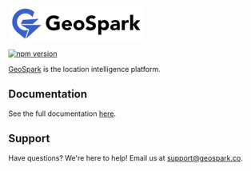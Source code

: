 ![GeoSpark](https://raw.githubusercontent.com/geosparklabs/react-native-geospark/master/logo.png?v=3)

[![npm version](https://badge.fury.io/js/react-native-geospark.svg)](https://badge.fury.io/js/react-native-geospark)

[GeoSpark](https://geospark.co) is the location intelligence platform.

## Documentation

See the full documentation [here](https://github.com/geosparks/react-native-geospark/wiki).

## Support

Have questions? We're here to help! Email us at [support@geospark.co](mailto:support@geospark.co).
